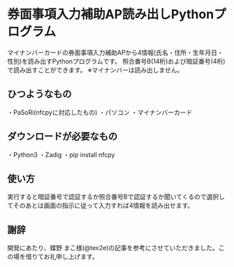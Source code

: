# 券面事項入力補助AP読み出しPythonプログラム
マイナンバーカードの券面事項入力補助APから4情報(氏名・住所・生年月日・性別)を読み出すPythonプログラムです。
照合番号B(14桁)および暗証番号(4桁)で読み出すことができます。
※マイナンバーは読み出しません。

## ひつようなもの
・PaSoRi(nfcpyに対応したもの)
・パソコン
・マイナンバーカード

## ダウンロードが必要なもの
・Python3
・Zadig
・pip install nfcpy

## 使い方
実行すると暗証番号で認証するか照合番号Bで認証するか聞いてくるので選択してそのあとは画面の指示に従って入力すれば4情報を読み出せます。

## 謝辞
開発にあたり、蝶野 まこ様(@tex2e)の記事を参考にさせていただきました。この場を借りてお礼申し上げます。
